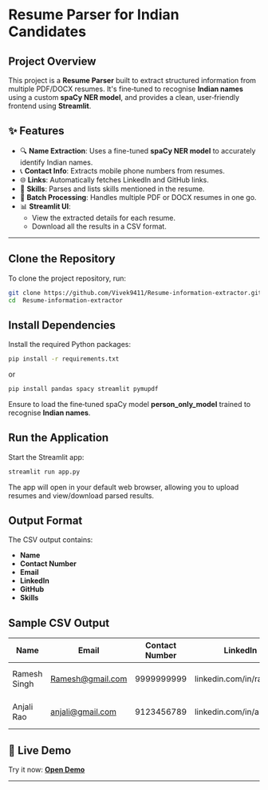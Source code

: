 # Resume Parser for Indian Candidates

## Project Overview
This project is a **Resume Parser** built to extract structured information from multiple PDF/DOCX resumes. It's fine‑tuned to recognise **Indian names** using a custom **spaCy NER model**, and provides a clean, user‑friendly frontend using **Streamlit**.


## ✨ Features

- 🔍 **Name Extraction**: Uses a fine-tuned **spaCy NER model** to accurately identify Indian names.
- 📞 **Contact Info**: Extracts mobile phone numbers from resumes.
- 🌐 **Links**: Automatically fetches LinkedIn and GitHub links.
- 💼 **Skills**: Parses and lists skills mentioned in the resume.
- 📂 **Batch Processing**: Handles multiple PDF or DOCX resumes in one go.
- 📊 **Streamlit UI**:
  - View the extracted details for each resume.
  - Download all the results in a CSV format.

---

## Clone the Repository
To clone the project repository, run:  
``` bash
git clone https://github.com/Vivek9411/Resume-information-extractor.git
cd  Resume-information-extractor
```

## Install Dependencies
Install the required Python packages: 
``` bash
pip install -r requirements.txt
```
or 
```bash
pip install pandas spacy streamlit pymupdf
```

Ensure to load the fine‑tuned spaCy model  **person_only_model** trained to recognise **Indian names**.

## Run the Application
Start the Streamlit app: 
``` bash
streamlit run app.py
```

The app will open in your default web browser, allowing you to upload resumes and view/download parsed results.

## Output Format
The CSV output contains:  
- **Name**  
- **Contact Number**
- **Email** 
- **LinkedIn**  
- **GitHub**  
- **Skills**  

## Sample CSV Output
| Name         | Email         | Contact Number | LinkedIn               | GitHub                  | Skills               |
|--------------|--------------|----------------|------------------------|-------------------------|----------------------|
| Ramesh Singh | Ramesh@gmail.com | 9999999999    | linkedin.com/in/ramesh | github.com/rameshsingh  | Python, SQL, NumPy   |
| Anjali Rao   |anjali@gmail.com|9123456789    | linkedin.com/in/anjalirao | github.com/anjalirao  | Data Analysis, Excel |

## 🚀 Live Demo

Try it now: **[Open Demo](https://resume-information-extractor-svo6wf8b8jtj7qdngds9dj.streamlit.app/)**

---
